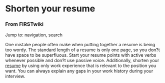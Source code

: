 

# Shorten your resume

### From FIRSTwiki

Jump to: navigation, search

One mistake people often make when putting together a resume is being too
wordy. The standard length of a resume is only one page, so you don?t have
space to be superfluous. Start your resume points with active verbs whenever
possible and don?t use passive voice. Additionally, shorten your
[resume](http://www.resumesplanet.com/samples.php
"http://www.resumesplanet.com/samples.php" ) by using only work experience
that is relevant to the position you want. You can always explain any gaps in
your work history during your interview.

